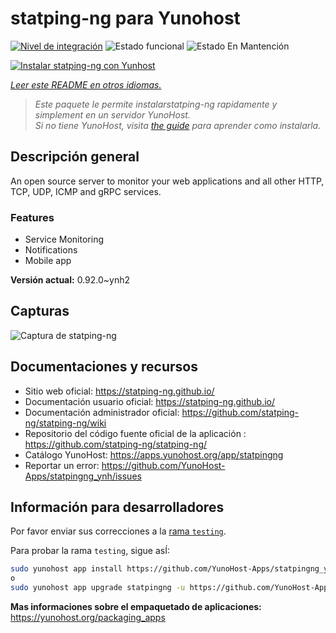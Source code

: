<!--
Este archivo README esta generado automaticamente<https://github.com/YunoHost/apps/tree/master/tools/readme_generator>
No se debe editar a mano.
-->

# statping-ng para Yunohost

[![Nivel de integración](https://apps.yunohost.org/badge/integration/statpingng)](https://ci-apps.yunohost.org/ci/apps/statpingng/)
![Estado funcional](https://apps.yunohost.org/badge/state/statpingng)
![Estado En Mantención](https://apps.yunohost.org/badge/maintained/statpingng)

[![Instalar statping-ng con Yunhost](https://install-app.yunohost.org/install-with-yunohost.svg)](https://install-app.yunohost.org/?app=statpingng)

*[Leer este README en otros idiomas.](./ALL_README.md)*

> *Este paquete le permite instalarstatping-ng rapidamente y simplement en un servidor YunoHost.*  
> *Si no tiene YunoHost, visita [the guide](https://yunohost.org/install) para aprender como instalarla.*

## Descripción general

An open source server to monitor your web applications and all other HTTP, TCP, UDP, ICMP and gRPC services.

### Features

- Service Monitoring
- Notifications
- Mobile app


**Versión actual:** 0.92.0~ynh2

## Capturas

![Captura de statping-ng](./doc/screenshots/statping.png)

## Documentaciones y recursos

- Sitio web oficial: <https://statping-ng.github.io/>
- Documentación usuario oficial: <https://statping-ng.github.io/>
- Documentación administrador oficial: <https://github.com/statping-ng/statping-ng/wiki>
- Repositorio del código fuente oficial de la aplicación : <https://github.com/statping-ng/statping-ng/>
- Catálogo YunoHost: <https://apps.yunohost.org/app/statpingng>
- Reportar un error: <https://github.com/YunoHost-Apps/statpingng_ynh/issues>

## Información para desarrolladores

Por favor enviar sus correcciones a la [rama `testing`](https://github.com/YunoHost-Apps/statpingng_ynh/tree/testing).

Para probar la rama `testing`, sigue asÍ:

```bash
sudo yunohost app install https://github.com/YunoHost-Apps/statpingng_ynh/tree/testing --debug
o
sudo yunohost app upgrade statpingng -u https://github.com/YunoHost-Apps/statpingng_ynh/tree/testing --debug
```

**Mas informaciones sobre el empaquetado de aplicaciones:** <https://yunohost.org/packaging_apps>
